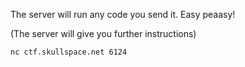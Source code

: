 The server will run any code you send it. Easy peaasy!

(The server will give you further instructions)

`nc ctf.skullspace.net 6124`
